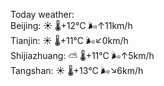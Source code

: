 Today weather:  
Beijing: ☀️ 🌡️+12°C 🌬️↑11km/h  
Tianjin: ☀️ 🌡️+11°C 🌬️↙0km/h  
Shijiazhuang: ⛅️  🌡️+11°C 🌬️↑5km/h  
Tangshan: ☀️ 🌡️+13°C 🌬️↘6km/h  
